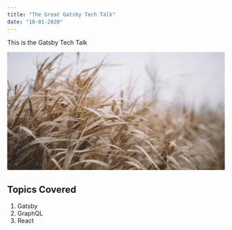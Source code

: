 ```yaml
---
title: "The Great Gatsby Tech Talk"
date: "10-01-2020"
---
```


This is the Gatsby Tech Talk

![Grass](./grass.png)

## Topics Covered

1. Gatsby
2. GraphQL
3. React